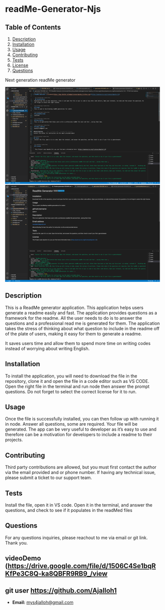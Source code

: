 # readMe-Generator-Njs
## Table of Contents

1. [Description](#description)
2. [Installation](#installation)
3. [Usage](#usage)
5. [Contributing](#contributing)
6. [Tests](#tests)
7. [License](#license)
8. [Questions](#questions)

Next generation readMe generator

![Homepage.](./images/image1.png)
![Homepage.](./images/image2.png)
## Description
This is a ReadMe generator application. This application helps users generate a readme easily and fast. 
The application provides questions as a framework for the readme. All the user needs to do is to answer the questions and a professional read me is generated for them.
The application takes the stress of thinking about what question to include in the readme off of the plate of users, making it easy for them to generate a readme.

It saves users time and allow them to spend more time on writing codes instead of worrying about writing English.

## Installation

To install the application, you will need to download the file in the repository, clone it and open the file in a code editor such as VS CODE. 
Open the right file in the terminal and run node then answer the prompt questions. Do not forget to select the correct license for it to run. 

## Usage
Once the file is successfully installed, you can then follow up with running it in node. Answer all questions, some are required. Your file will be generated.
The app can be very useful to developer as it’s easy to use and therefore can be a motivation for developers to include a readme to their projects.

## Contributing
Third party contributions are allowed, but you must first contact the author via the email provided and or phone number. If having any technical issue,
please submit a ticket to our support team.

## Tests
Install the file, open it in VS code. Open it in the terminal, and answer the questions, and check to see if it populates in the readMed files

## Questions

For any questions inquiries, please reachout to me via email or git link. Thank you.

## videoDemo (https://drive.google.com/file/d/1506C4Se1bqRKfPe3C8Q-ka8QBFR9RB9_/view
## git user https://github.com/Ajalloh1

- **Email:** [mys4jalloh@gmail.com](mys4jalloh@gmail.com)